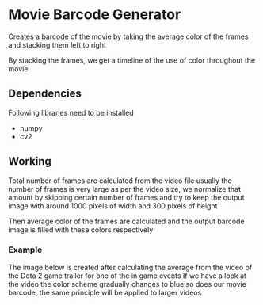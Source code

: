 # Movie Barcode Generator

Creates a barcode of the movie by taking the average color of the frames and stacking them left to right

By stacking the frames, we get a timeline of the use of color throughout the movie

## Dependencies

Following libraries need to be installed  
* numpy
* cv2

## Working

Total number of frames are calculated from the video file usually the number of frames is very large as per the video size, we normalize that amount by skipping certain number of frames and try to keep the output image with around 1000 pixels of width and 300 pixels of height

Then average color of the frames are calculated and the output barcode image is filled with these colors respectively 

### Example 

The image below is created after calculating the average from the video of the Dota 2 game trailer for one of the in game events 
If we have a look at the video the color scheme gradually changes to blue so does our movie barcode, the same principle will be applied to larger videos
